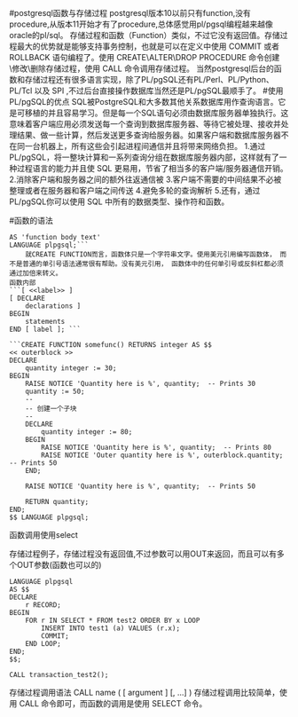 #postgresql函数与存储过程
    postgresql版本10以前只有function,没有procedure,从版本11开始才有了procedure,总体感觉用pl/pgsql编程越来越像oracle的pl/sql。
    存储过程和函数（Function）类似，不过它没有返回值。存储过程最大的优势就是能够支持事务控制，也就是可以在定义中使用 COMMIT 或者 ROLLBACK 语句编程了。使用 CREATE\ALTER\DROP PROCEDURE 命令创建\修改\删除存储过程，使用 CALL 命令调用存储过程。
当然postgresql后台的函数和存储过程还有很多语言实现，除了PL/pgSQL还有PL/Perl、PL/Python、PL/Tcl 以及 SPI ,不过后台直接操作数据库当然还是PL/pgSQL最顺手了。
  #使用PL/pgSQL的优点
  SQL被PostgreSQL和大多数其他关系数据库用作查询语言。它是可移植的并且容易学习。但是每一个SQL语句必须由数据库服务器单独执行。这意味着客户端应用必须发送每一个查询到数据库服务器、等待它被处理、接收并处理结果、做一些计算，然后发送更多查询给服务器。如果客户端和数据库服务器不在同一台机器上，所有这些会引起进程间通信并且将带来网络负担。
  1.通过PL/pgSQL，将一整块计算和一系列查询分组在数据库服务器内部，这样就有了一种过程语言的能力并且使 SQL 更易用，节省了相当多的客户端/服务器通信开销。
  2.消除客户端和服务器之间的额外往返通信被
  3.客户端不需要的中间结果不必被整理或者在服务器和客户端之间传送
  4.避免多轮的查询解析 
  5.还有，通过PL/pgSQL你可以使用 SQL 中所有的数据类型、操作符和函数。

   #函数的语法
```CREATE FUNCTION somefunc(integer, text) RETURNS integer
AS 'function body text'
LANGUAGE plpgsql;```
    就CREATE FUNCTION而言，函数体只是一个字符串文字。使用美元引用编写函数体， 而不是普通的单引号语法通常很有帮助。没有美元引用， 函数体中的任何单引号或反斜杠都必须通过加倍来转义。
函数内部
```[ <<label>> ]
[ DECLARE
    declarations ]
BEGIN
    statements
END [ label ]; ```

```CREATE FUNCTION somefunc() RETURNS integer AS $$
<< outerblock >>
DECLARE
    quantity integer := 30;
BEGIN
    RAISE NOTICE 'Quantity here is %', quantity;  -- Prints 30
    quantity := 50;
    --
    -- 创建一个子块
    --
    DECLARE
        quantity integer := 80;
    BEGIN
        RAISE NOTICE 'Quantity here is %', quantity;  -- Prints 80
        RAISE NOTICE 'Outer quantity here is %', outerblock.quantity;  -- Prints 50
    END;

    RAISE NOTICE 'Quantity here is %', quantity;  -- Prints 50

    RETURN quantity;
END;
$$ LANGUAGE plpgsql;
```

函数调用使用select

存储过程例子，存储过程没有返回值,不过参数可以用OUT来返回，而且可以有多个OUT参数(函数也可以的)
```CREATE PROCEDURE transaction_test2()
LANGUAGE plpgsql
AS $$
DECLARE
    r RECORD;
BEGIN
    FOR r IN SELECT * FROM test2 ORDER BY x LOOP
        INSERT INTO test1 (a) VALUES (r.x);
        COMMIT;
    END LOOP;
END;
$$;

CALL transaction_test2();
```

存储过程调用语法
CALL name ( [ argument ] [, ...] )
存储过程调用比较简单，使用 CALL 命令即可，而函数的调用是使用 SELECT 命令。
